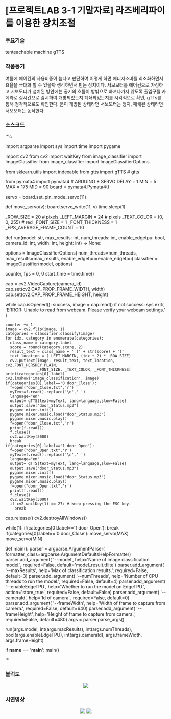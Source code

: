 # [프로젝트LAB 3-1 기말자료] 라즈베리파이를 이용한 장치조절

### 주요기술
tenteachable machine
gTTS

### 작품동기
여름에 에어컨의 사용비중이 높다고 판단하여 어떻게 하면 에너지소비를 최소화하면서 효율을 극대화 할 수 있을까 생각하면서 만든 장치이다.
서보모터를 에어컨으로 가정하고 서보모터가 설치된 방안에는 공기의 흐름이 방밖으로 빠져나가지 않도록 출입구를 카메라로 실시간으로 감시하여
개방되었는지 폐쇄되었는지를 시각적으로 확인, gTTs를 통해 청각적으로도 확인한다. 문이 개방된 상태라면 서보모터는 정지, 패쇄된 상태라면 서보모터는 동작한다.

### 소스코드
'''c

import argparse
import sys
import time
import pygame

import cv2
from cv2 import waitKey
from image_classifier import ImageClassifier
from image_classifier import ImageClassifierOptions

from sklearn.utils import indexable
from gtts import gTTS # gtts

from pymata4 import pymata4 # ARDUINO + SERVO
DELAY = 1
MIN = 5
MAX = 175
MID = 90
board = pymata4.Pymata4()

servo = board.set_pin_mode_servo(11)

def move_servo(v):
    board.servo_write(11, v)
    time.sleep(1)

_ROW_SIZE = 20  # pixels
_LEFT_MARGIN = 24  # pixels
_TEXT_COLOR = (0, 0, 255)  # red
_FONT_SIZE = 1
_FONT_THICKNESS = 1
_FPS_AVERAGE_FRAME_COUNT = 10


def run(model: str, max_results: int, num_threads: int, enable_edgetpu: bool,
        camera_id: int, width: int, height: int) -> None:
        
  options = ImageClassifierOptions(
      num_threads=num_threads,
      max_results=max_results,
      enable_edgetpu=enable_edgetpu)
  classifier = ImageClassifier(model, options)

  counter, fps = 0, 0
  start_time = time.time()

  cap = cv2.VideoCapture(camera_id)
  cap.set(cv2.CAP_PROP_FRAME_WIDTH, width)
  cap.set(cv2.CAP_PROP_FRAME_HEIGHT, height)
  
  while cap.isOpened():
    success, image = cap.read()
    if not success:
      sys.exit(
          'ERROR: Unable to read from webcam. Please verify your webcam settings.'
      )

    counter += 1
    image = cv2.flip(image, 1)
    categories = classifier.classify(image)
    for idx, category in enumerate(categories):
      class_name = category.label
      score = round(category.score, 2)
      result_text = class_name + ' (' + str(score) + ')'
      text_location = (_LEFT_MARGIN, (idx + 2) * _ROW_SIZE)
      cv2.putText(image, result_text, text_location, cv2.FONT_HERSHEY_PLAIN,
                  _FONT_SIZE, _TEXT_COLOR, _FONT_THICKNESS)
    print(categories[0].label)
    cv2.imshow('image_classification', image)
    if(categories[0].label=='0 door_Close'):
      f=open("door_Close.txt",'r')
      myText=f.read().replace('\n',' ')
      language="en"
      output= gTTS(text=myText, lang=language,slow=False)
      output.save("door_Status.mp3")
      pygame.mixer.init()
      pygame.mixer.music.load("door_Status.mp3")
      pygame.mixer.music.play()
      f=open("door_Close.txt",'r')
      print(f.read())
      f.close()
      cv2.waitKey(3000)
      break
    if(categories[0].label=='1 door_Open'):
      f=open("door_Open.txt",'r')
      myText=f.read().replace('\n',' ')
      language="en"
      output= gTTS(text=myText, lang=language,slow=False)
      output.save("door_Status.mp3")
      pygame.mixer.init()
      pygame.mixer.music.load("door_Status.mp3")
      pygame.mixer.music.play()
      f=open("door_Open.txt",'r')
      print(f.read())
      f.close()
      cv2.waitKey(3000)
      if cv2.waitKey(1) == 27: # keep pressing the ESC key.
        break
        
  cap.release()
  cv2.destroyAllWindows()
  
  while(1):
    if(categories[0].label=='1 door_Open'):
      break
    if(categories[0].label=='0 door_Close'):
      move_servo(MAX)
      move_servo(MIN)

def main():
  parser = argparse.ArgumentParser(
      formatter_class=argparse.ArgumentDefaultsHelpFormatter)
  parser.add_argument(
      '--model',
      help='Name of image classification model.',
      required=False,
      default='model_result.tflite')
  parser.add_argument(
      '--maxResults',
      help='Max of classification results.',
      required=False,
      default=3)
  parser.add_argument(
      '--numThreads',
      help='Number of CPU threads to run the model.',
      required=False,
      default=4)
  parser.add_argument(
      '--enableEdgeTPU',
      help='Whether to run the model on EdgeTPU.',
      action='store_true',
      required=False,
      default=False)
  parser.add_argument(
      '--cameraId', help='Id of camera.', required=False, default=0)
  parser.add_argument(
      '--frameWidth',
      help='Width of frame to capture from camera.',
      required=False,
      default=640)
  parser.add_argument(
      '--frameHeight',
      help='Height of frame to capture from camera.',
      required=False,
      default=480)
  args = parser.parse_args()

  run(args.model, int(args.maxResults), int(args.numThreads),
      bool(args.enableEdgeTPU), int(args.cameraId), args.frameWidth,
      args.frameHeight)


if __name__ == '__main__':
  main()

'''

### 블럭도
<p align="center">
<img src="https://user-images.githubusercontent.com/61779129/174603516-b23c90dd-4188-46e6-beeb-7e820713674f.PNG">
</p>

### 시연영상
<p align="center">
<img src="https://user-images.githubusercontent.com/61779129/174593139-22e175c3-1435-4af8-8c7b-ecccdb52d200.gif">
<img src="https://user-images.githubusercontent.com/61779129/174593278-88d29684-80a0-428e-b189-33e628bb367c.gif">
</p>
